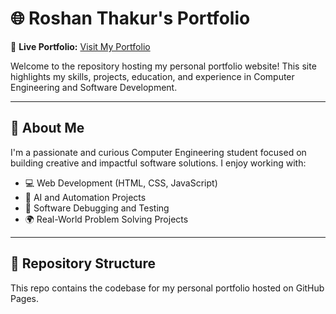 # 🌐 Roshan Thakur's Portfolio

🔗 **Live Portfolio:** [Visit My Portfolio](https://roshanthakur8844.github.io/Portfolio/R.html)

Welcome to the repository hosting my personal portfolio website! This site highlights my skills, projects, education, and experience in Computer Engineering and Software Development.

---

## 🚀 About Me

I'm a passionate and curious Computer Engineering student focused on building creative and impactful software solutions. I enjoy working with:

- 💻 Web Development (HTML, CSS, JavaScript)
- 🧠 AI and Automation Projects
- 🔐 Software Debugging and Testing
- 🌍 Real-World Problem Solving Projects

---

## 📁 Repository Structure

This repo contains the codebase for my personal portfolio hosted on GitHub Pages.

